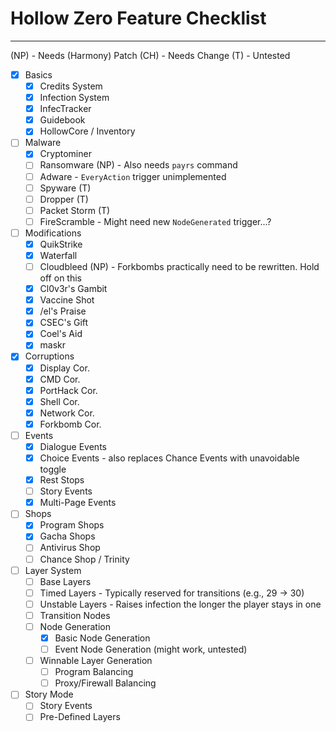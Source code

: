 # Hollow Zero Feature Checklist
---

(NP) - Needs (Harmony) Patch
(CH) - Needs Change
(T) - Untested

- [X] Basics
    - [X] Credits System
    - [X] Infection System
    - [X] InfecTracker
    - [X] Guidebook
    - [X] HollowCore / Inventory
- [ ] Malware
    - [X] Cryptominer
    - [ ] Ransomware (NP) - Also needs `payrs` command
    - [ ] Adware - `EveryAction` trigger unimplemented
    - [ ] Spyware (T)
    - [ ] Dropper (T)
    - [ ] Packet Storm (T)
    - [ ] FireScramble - Might need new `NodeGenerated` trigger...?
- [ ] Modifications
    - [X] QuikStrike
    - [X] Waterfall
    - [ ] Cloudbleed (NP) - Forkbombs practically need to be rewritten. Hold off on this
    - [X] Cl0v3r's Gambit
    - [X] Vaccine Shot
    - [X] /el's Praise
    - [X] CSEC's Gift
    - [X] Coel's Aid
    - [X] maskr
- [X] Corruptions
    - [X] Display Cor.
    - [X] CMD Cor.
    - [X] PortHack Cor.
    - [X] Shell Cor.
    - [X] Network Cor.
    - [X] Forkbomb Cor.
- [ ] Events
    - [X] Dialogue Events
    - [X] Choice Events - also replaces Chance Events with unavoidable toggle
    - [X] Rest Stops
    - [ ] Story Events
    - [X] Multi-Page Events
- [ ] Shops
    - [X] Program Shops
    - [X] Gacha Shops
    - [ ] Antivirus Shop
    - [ ] Chance Shop / Trinity
- [ ] Layer System
    - [ ] Base Layers
    - [ ] Timed Layers - Typically reserved for transitions (e.g., 29 -> 30)
    - [ ] Unstable Layers - Raises infection the longer the player stays in one
    - [ ] Transition Nodes
    - [ ] Node Generation
        - [X] Basic Node Generation
        - [ ] Event Node Generation (might work, untested)
    - [ ] Winnable Layer Generation
        - [ ] Program Balancing
        - [ ] Proxy/Firewall Balancing
- [ ] Story Mode
    - [ ] Story Events
    - [ ] Pre-Defined Layers